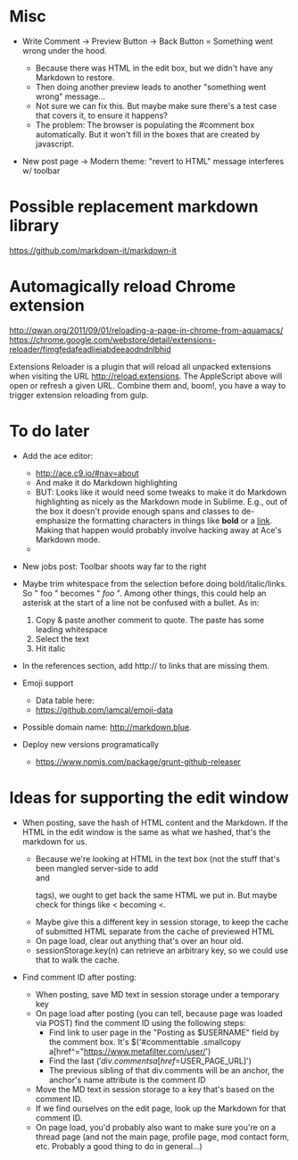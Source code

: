 Misc
====
* Write Comment -> Preview Button -> Back Button = Something went wrong under the hood.
    - Because there was HTML in the edit box, but we didn't have any Markdown to restore.
    - Then doing another preview leads to another "something went wrong" message...
    - Not sure we can fix this. But maybe make sure there's a test case that covers it, to ensure it happens?
    - The problem: The browser is populating the #comment box automatically. But it won't fill in the boxes that are created by javascript. 

* New post page -> Modern theme: "revert to HTML" message interferes w/ toolbar

Possible replacement markdown library
=====================================
https://github.com/markdown-it/markdown-it

Automagically reload Chrome extension
=====================================
http://qwan.org/2011/09/01/reloading-a-page-in-chrome-from-aquamacs/
https://chrome.google.com/webstore/detail/extensions-reloader/fimgfedafeadlieiabdeeaodndnlbhid

Extensions Reloader is a plugin that will reload all unpacked extensions when visiting the URL http://reload.extensions. The AppleScript above will open or refresh a given URL. Combine them and, boom!, you have a way to trigger extension reloading from gulp.

To do later
===========
* Add the ace editor:
    - http://ace.c9.io/#nav=about
    - And make it do Markdown highlighting
    - BUT: Looks like it would need some tweaks to make it do Markdown highlighting as nicely as the Markdown mode in Sublime. E.g., out of the box it doesn't provide enough spans and classes to de-emphasize the formatting characters in things like **bold** or a [link](http://google.com). Making that happen would probably involve hacking away at Ace's Markdown mode.
    - 

* New jobs post: Toolbar shoots way far to the right

* Maybe trim whitespace from the selection before doing bold/italic/links. So " foo " becomes " *foo* ". Among other things, this could help an asterisk at the start of a line not be confused with a bullet. As in:
    1. Copy & paste another comment to quote. The paste has some leading whitespace
    2. Select the text
    3. Hit italic
* In the references section, add http:// to links that are missing them.

* Emoji support
    - Data table here:
    - https://github.com/iamcal/emoji-data

* Possible domain name: http://markdown.blue.

* Deploy new versions programatically
    - https://www.npmjs.com/package/grunt-github-releaser


Ideas for supporting the edit window
====================================
* When posting, save the hash of HTML content and the Markdown. If the HTML in the edit window is the same as what we hashed, that's the markdown for us.
    - Because we're looking at HTML in the text box (not the stuff that's been mangled server-side to add <br> and <p> tags), we ought to get back the same HTML we put in. But maybe check for things like < becoming &lt;.
    - Maybe give this a different key in session storage, to keep the cache of submitted HTML separate from the cache of previewed HTML
    - On page load, clear out anything that's over an hour old.
    - sessionStorage.key(n) can retrieve an arbitrary key, so we could use that to walk the cache.

* Find comment ID after posting:
    - When posting, save MD text in session storage under a temporary key
    - On page load after posting (you can tell, because page was loaded via POST) find the comment ID using the following steps:
        + Find link to user page in the "Posting as $USERNAME" field by the comment box. It's $('#commenttable .smallcopy a[href^="https://www.metafilter.com/user/')
        + Find the last $('div.comments a[href=$USER_PAGE_URL]')
        + The previous sibling of that div.comments will be an anchor, the anchor's name attribute is the comment ID
    - Move the MD text in session storage to a key that's based on the comment ID.
    - If we find ourselves on the edit page, look up the Markdown for that comment ID.
    - On page load, you'd probably also want to make sure you're on a thread page (and not the main page, profile page, mod contact form, etc. Probably a good thing to do in general...)



